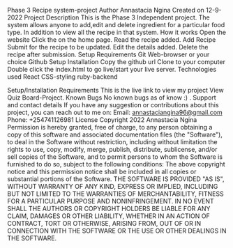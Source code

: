 Phase 3 Recipe system-project
Author
Annastacia Ngina
Created on 12-9-2022
Project Description
This is the Phase 3 Independent project. The system allows anyone to add,edit and delete ingredient for a particular food type. In addition to view all the recipe in that system. 
How it works
Open the website
Click the on the home page.
Read the recipe added.
Add Recipe
Submit for the recipe to be updated.
Edit the details added.
Delete the recipe after submission.
Setup Requirements
Git
Web-browser or your choice
Github
Setup Installation
Copy the github url
Clone to your computer
Double click the index.html to go live/start your live server.
Technologies used
React
CSS-styling
ruby-backend

Setup/Installation Requirements
This is the live link to view my project View Quiz Board-Project.
Known Bugs
No known bugs as of know :) .
Support and contact details
If you have any suggestion or contributions about this project, you can reach out to me on:
Email: annastaciangina96@gmail.com
Phone: +254741126981
License
Copyright 2022 Annastacia Ngina
Permission is hereby granted, free of charge, to any person obtaining a copy of this software and associated documentation files (the "Software"), to deal in the Software without restriction, including without limitation the rights to use, copy, modify, merge, publish, distribute, sublicense, and/or sell copies of the Software, and to permit persons to whom the Software is furnished to do so, subject to the following conditions:
The above copyright notice and this permission notice shall be included in all copies or substantial portions of the Software.
THE SOFTWARE IS PROVIDED "AS IS", WITHOUT WARRANTY OF ANY KIND, EXPRESS OR IMPLIED, INCLUDING BUT NOT LIMITED TO THE WARRANTIES OF MERCHANTABILITY, FITNESS FOR A PARTICULAR PURPOSE AND NONINFRINGEMENT. IN NO EVENT SHALL THE AUTHORS OR COPYRIGHT HOLDERS BE LIABLE FOR ANY CLAIM, DAMAGES OR OTHER LIABILITY, WHETHER IN AN ACTION OF CONTRACT, TORT OR OTHERWISE, ARISING FROM, OUT OF OR IN CONNECTION WITH THE SOFTWARE OR THE USE OR OTHER DEALINGS IN THE SOFTWARE.